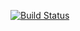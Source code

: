 [![Build Status](https://travis-ci.org/giacomov/3ML.svg?branch=master)](https://circleci.com/gh/:grburgess/:pychangcooper.png?circle-token=:circle-token)
